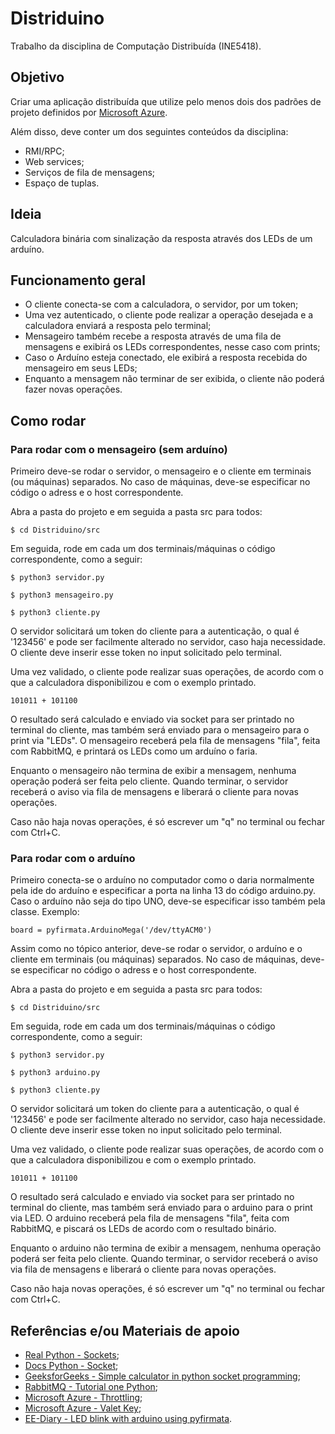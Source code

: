 # Distriduino

Trabalho da disciplina de Computação Distribuída (INE5418).

## Objetivo

Criar uma aplicação distribuída que utilize pelo menos dois dos padrões de projeto definidos por [Microsoft Azure](https://learn.microsoft.com/pt-br/azure/architecture/patterns/).

Além disso, deve conter um dos seguintes conteúdos da disciplina: 

+ RMI/RPC; 
+ Web services; 
+ Serviços de fila de mensagens;
+ Espaço de tuplas.

## Ideia

Calculadora binária com sinalização da resposta através dos LEDs de um arduíno. 

## Funcionamento geral

+ O cliente conecta-se com a calculadora, o servidor, por um token;
+ Uma vez autenticado, o cliente pode realizar a operação desejada e a calculadora enviará a resposta pelo terminal;
+ Mensageiro também recebe a resposta através de uma fila de mensagens e exibirá os LEDs correspondentes, nesse caso com prints;
+ Caso o Arduíno esteja conectado, ele exibirá a resposta recebida do mensageiro em seus LEDs;
+ Enquanto a mensagem não terminar de ser exibida, o cliente não poderá fazer novas operações.

## Como rodar

### Para rodar com o mensageiro (sem arduíno)

Primeiro deve-se rodar o servidor, o mensageiro e o cliente em terminais (ou máquinas) separados. No caso de máquinas, 
deve-se especificar no código o adress e o host correspondente.

Abra a pasta do projeto e em seguida a pasta src para todos:

`$ cd Distriduino/src`

Em seguida, rode em cada um dos terminais/máquinas o código correspondente, como a seguir:

`$ python3 servidor.py`

`$ python3 mensageiro.py`

`$ python3 cliente.py`

O servidor solicitará um token do cliente para a autenticação, o qual é '123456' e pode ser facilmente alterado no servidor, caso haja necessidade. 
O cliente deve inserir esse token no input solicitado pelo terminal. 

Uma vez validado, o cliente pode realizar suas operações, de acordo com o que a calculadora disponibilizou e com o exemplo printado. 

`101011 + 101100`

O resultado será calculado e enviado via socket para ser printado no terminal do cliente, mas também será enviado para o mensageiro para o print via "LEDs".
O mensageiro receberá pela fila de mensagens "fila", feita com RabbitMQ, e printará os LEDs como um arduíno o faria. 

Enquanto o mensageiro não termina de exibir a mensagem, nenhuma operação poderá ser feita pelo cliente. Quando terminar, o servidor receberá o aviso 
via fila de mensagens e liberará o cliente para novas operações.

Caso não haja novas operações, é só escrever um "q" no terminal ou fechar com Ctrl+C.

### Para rodar com o arduíno

Primeiro conecta-se o arduíno no computador como o daria normalmente pela ide do arduíno e especificar a porta na linha 13 do código arduino.py.
Caso o arduíno não seja do tipo UNO, deve-se especificar isso também pela classe. Exemplo:

`board = pyfirmata.ArduinoMega('/dev/ttyACM0')`

Assim como no tópico anterior, deve-se rodar o servidor, o arduíno e o cliente em terminais (ou máquinas) separados. No caso de máquinas, 
deve-se especificar no código o adress e o host correspondente.

Abra a pasta do projeto e em seguida a pasta src para todos:

`$ cd Distriduino/src`

Em seguida, rode em cada um dos terminais/máquinas o código correspondente, como a seguir:

`$ python3 servidor.py`

`$ python3 arduino.py`

`$ python3 cliente.py`

O servidor solicitará um token do cliente para a autenticação, o qual é '123456' e pode ser facilmente alterado no servidor, caso haja necessidade. 
O cliente deve inserir esse token no input solicitado pelo terminal. 

Uma vez validado, o cliente pode realizar suas operações, de acordo com o que a calculadora disponibilizou e com o exemplo printado. 

`101011 + 101100`

O resultado será calculado e enviado via socket para ser printado no terminal do cliente, mas também será enviado para o arduino para o print via LED.
O arduino receberá pela fila de mensagens "fila", feita com RabbitMQ, e piscará os LEDs de acordo com o resultado binário.

Enquanto o arduino não termina de exibir a mensagem, nenhuma operação poderá ser feita pelo cliente. Quando terminar, o servidor receberá o aviso 
via fila de mensagens e liberará o cliente para novas operações.

Caso não haja novas operações, é só escrever um "q" no terminal ou fechar com Ctrl+C.

## Referências e/ou Materiais de apoio

+ [Real Python - Sockets](https://realpython.com/python-sockets/);
+ [Docs Python - Socket](https://docs.python.org/3/library/socket.html);
+ [GeeksforGeeks - Simple calculator in python socket programming](https://www.geeksforgeeks.org/simple-calculator-in-python-socket-programming/);
+ [RabbitMQ - Tutorial one Python](https://www.rabbitmq.com/tutorials/tutorial-one-python.html);
+ [Microsoft Azure - Throttling](https://learn.microsoft.com/pt-br/azure/architecture/patterns/throttling);
+ [Microsoft Azure - Valet Key](https://learn.microsoft.com/pt-br/azure/architecture/patterns/valet-key);
+ [EE-Diary - LED blink with arduino using pyfirmata](https://www.ee-diary.com/2023/05/led-blink-with-arduino-using-pyfirmata.html).